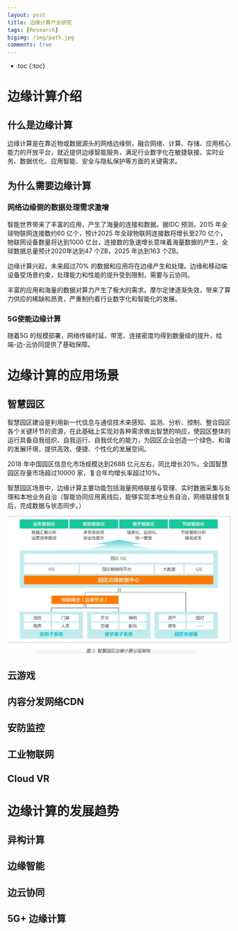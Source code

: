 ```yaml
---
layout: post
title: 边缘计算产业研究
tags: [Research]
bigimg: /img/path.jpg
comments: true
---
```


* toc
{:toc}

# 边缘计算介绍

## 什么是边缘计算

边缘计算是在靠近物或数据源头的网络边缘侧，融合网络、计算、存储、应用核心能力的开放平台，就近提供边缘智能服务，满足行业数字化在敏捷联接、实时业务、数据优化、应用智能、安全与隐私保护等方面的关键需求。

## 为什么需要边缘计算

### 网络边缘侧的数据处理需求激增

智能世界带来了丰富的应用，产生了海量的连接和数据。据IDC 预测，2015 年全球物联网连接数约60 亿个，预计2025 年全球物联网连接数将增长至270 亿个，物联网设备数量将达到1000 亿台，连接数的急速增长意味着海量数据的产生，全球数据总量预计2020年达到47 个ZB，2025 年达到163 个ZB。

边缘计算兴起，未来超过70% 的数据和应用将在边缘产生和处理。边缘和移动端设备受场景约束，处理能力和性能的提升受到限制，需要与云协同。

丰富的应用和海量的数据对算力产生了极大的需求。摩尔定律逐渐失效，带来了算力供应的稀缺和昂贵，严重制约着行业数字化和智能化的发展。

### 5G使能边缘计算

随着5G 的规模部署，网络传输时延、带宽、连接密度均得到数量级的提升，给端-边-云协同提供了基础保障。

# 边缘计算的应用场景

## 智慧园区

智慧园区建设是利用新一代信息与通信技术来感知、监测、分析、控制、整合园区各个关键环节的资源，在此基础上实现对各种需求做出智慧的响应，使园区整体的运行具备自我组织、自我运行、自我优化的能力，为园区企业创造一个绿色、和谐的发展环境，提供高效、便捷、个性化的发展空间。

2018 年中国园区信息化市场规模达到2688 亿元左右，同比增长20%。全国智慧园区存量市场超过10000 家，复合年均增长率超过10%。

智慧园区场景中，边缘计算主要功能包括海量网络联接与管理、实时数据采集与处理和本地业务自治（智能协同应用离线后，能够实现本地业务自治，网络联接恢复后，完成数据与状态同步。）

![图1 智慧园区边缘计算分层架构](https://github.com/kevinsblog/kevinsblog.github.io/blob/master/img/1593610899107.jpg)

## 云游戏

## 内容分发网络CDN

## 安防监控

## 工业物联网

## Cloud VR

# 边缘计算的发展趋势

## 异构计算

## 边缘智能

## 边云协同

## 5G+ 边缘计算